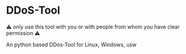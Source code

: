 # DDoS-Tool
⚠ only use this tool with you or with people from whom you have clear permission ⚠

An python based DDos-Tool for Linux, Windows, usw


